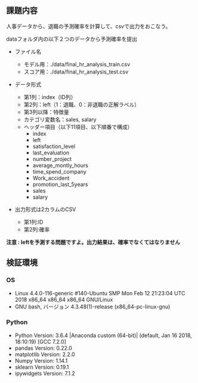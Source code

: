 ## 課題内容
人事データから、退職の予測確率を計算して、csvで出力をおこなう。  

dataフォルダ内の以下２つのデータから予測確率を提出  

+ ファイル名
    + モデル用：./data/final_hr_analysis_train.csv
    + スコア用：./data/final_hr_analysis_test.csv

+ データ形式
    + 第1列：index（ID列）
    + 第2列：left（1：退職、0：非退職の正解ラベル）
    + 第3列以降：特徴量
    + カテゴリ変数名：sales, salary
    + ヘッダー項目（以下11項目、以下順番で構成）
        + index
        + left
        + satisfaction_level
        + last_evaluation
        + number_project
        + average_montly_hours
        + time_spend_company
        + Work_accident
        + promotion_last_5years
        + sales
        + salary

+ 出力形式は2カラムのCSV
     + 第1列:ID
     + 第2列:確率

**注意 : leftを予測する問題ですよ。出力結果は、確率でなくてはなりません**

## 検証環境

### OS
+ Linux 4.4.0-116-generic #140-Ubuntu SMP Mon Feb 12 21:23:04 UTC 2018 x86_64 x86_64 x86_64 GNU/Linux
+ GNU bash, バージョン 4.3.48(1)-release (x86_64-pc-linux-gnu)

### Python
+ Python Version: 3.6.4 |Anaconda custom (64-bit)| (default, Jan 16 2018, 18:10:19) 
[GCC 7.2.0]
+ pandas Version: 0.22.0
+ matplotlib Version: 2.2.0
+ Numpy Version: 1.14.1
+ sklearn Version: 0.19.1
+ ipywidgets Version: 7.1.2
